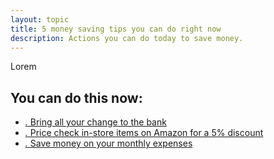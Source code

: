 ```yaml
---
layout: topic
title: 5 money saving tips you can do right now
description: Actions you can do today to save money.
---
```


 Lorem

## You can do this now:

* [_._ Bring all your change to the bank](http://bucks.blogs.nytimes.com/2011/06/02/banks-where-you-can-still-count-your-change/)
* [_._ Price check in-store items on Amazon for a 5% discount](http://www.amazon.com/gp/feature.html?docId=1000749751)
* [_._ Save money on your monthly expenses](http://lifehacker.com/5823762/a-bill+by+bill-guide-to-saving-money-on-your-monthly-expenses)

